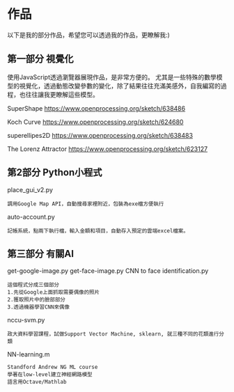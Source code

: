 # 作品

以下是我的部分作品，希望您可以透過我的作品，更瞭解我:)

## 第一部分 視覺化

使用JavaScript透過瀏覽器展現作品，是非常方便的。
尤其是一些特殊的數學模型的視覺化，透過動態改變參數的變化，除了結果往往充滿美感外，自我編寫的過程，也往往讓我更瞭解這些模型。

SuperShape
<https://www.openprocessing.org/sketch/638486>

Koch Curve
<https://www.openprocessing.org/sketch/624680>

superellipes2D
<https://www.openprocessing.org/sketch/638483>

The Lorenz Attractor
<https://www.openprocessing.org/sketch/623127>

## 第2部分  Python小程式

place_gui_v2.py

    調用Google Map API，自動搜尋家裡附近，包裝為exe檔方便執行

auto-account.py

    記帳系統，點兩下執行檔，輸入金額和項目，自動存入預定的雲端excel檔案。

## 第三部分 有關AI

get-google-image.py
get-face-image.py
CNN to face identification.py

    這個程式分成三個部分
    1.先從Google上面抓取需要偶像的照片
    2.獲取照片中的臉部部分
    3.透過機器學習CNN來偶像

nccu-svm.py

    政大資料學習課程，試做Support Vector Machine, sklearn, 就三種不同的花類進行分類

NN-learning.m

    Standford Andrew NG ML course
    學著在low-level建立神經網路模型
    語言用Octave/Mathlab
